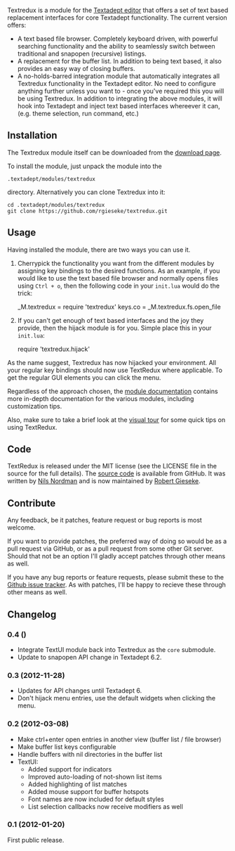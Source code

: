 Textredux is a module for the [Textadept editor](http://foicica.com/textadept/)
that offers a set of text based replacement interfaces for core Textadept
functionality. The current version offers:

* A text based file browser. Completely keyboard driven, with powerful searching
  functionality and the ability to seamlessly switch between traditional and
  snapopen (recursive) listings.
* A replacement for the buffer list. In addition to being text based, it also
  provides an easy way of closing buffers.
* A no-holds-barred integration module that automatically integrates all Textredux
  functionality in the Textadept editor. No need to configure anything further
  unless you want to - once you've required this you will be using Textredux.
  In addition to integrating the above modules, it will hook into Textadept and
  inject text based interfaces whereever it can, (e.g. theme selection,
  run command, etc.)

## Installation

The Textredux module itself can be downloaded from the
[download page](https://github.com/rgieseke/textredux/tags).

To install the module, just unpack the module into the

    .textadept/modules/textredux

directory.
Alternatively you can clone Textredux into it:

    cd .textadept/modules/textredux
    git clone https://github.com/rgieseke/textredux.git

## Usage

Having installed the module, there are two ways you can use it.

1) Cherrypick the functionality you want from the different modules by assigning
key bindings to the desired functions. As an example, if you would like to use
the text based file browser and normally opens files using `Ctrl + o`, then the
following code in your `init.lua` would do the trick:

    _M.textredux = require 'textredux'
    keys.co = _M.textredux.fs.open_file

2) If you can't get enough of text based interfaces and the joy they provide,
then the hijack module is for you. Simple place this in your `init.lua`:

    require 'textredux.hijack'

As the name suggest, Textredux has now hijacked your environment. All your
regular key bindings should now use TextRedux where applicable. To get the
regular GUI elements you can click the menu.

Regardless of the approach chosen, the
[module documentation](./docs/index.html) contains more
in-depth documentation for the various modules, including customization tips.

Also, make sure to take a brief look at the [visual tour](tour.html) for some
quick tips on using TextRedux.

## Code

TextRedux is released under the MIT license (see the LICENSE file in the source
for the full details). The [source code](https://github.com/rgieseke/textredux)
is available from GitHub. It was written by
[Nils Nordman](https://github.com/nilnor)
and is now maintained by [Robert Gieseke](https://github.com/rgieseke).

## Contribute

Any feedback, be it patches, feature request or bug reports is most welcome.

If you want to provide patches, the preferred way of doing so would be as a pull
request via GitHub, or as a pull request from some other Git server. Should that
not be an option I'll gladly accept patches through other means as well.

If you have any bug reports or feature requests, please submit these to the
[Github issue tracker](https://github.com/rgieseke/textredux/issues). As with
patches, I'll be happy to recieve these through other means as well.

## Changelog

### 0.4 ()

- Integrate TextUI module back into Textredux as the `core` submodule.
- Update to snapopen API change in Textadept 6.2.

### 0.3 (2012-11-28)

- Updates for API changes until Textadept 6.
- Don't hijack menu entries, use the default widgets when clicking the menu.

### 0.2 (2012-03-08)

- Make ctrl+enter open entries in another view (buffer list / file browser)
- Make buffer list keys configurable
- Handle buffers with nil directories in the buffer list
- TextUI:
    - Added support for indicators
    - Improved auto-loading of not-shown list items
    - Added highlighting of list matches
    - Added mouse support for buffer hotspots
    - Font names are now included for default styles
    - List selection callbacks now receive modifiers as well

### 0.1 (2012-01-20)

First public release.
